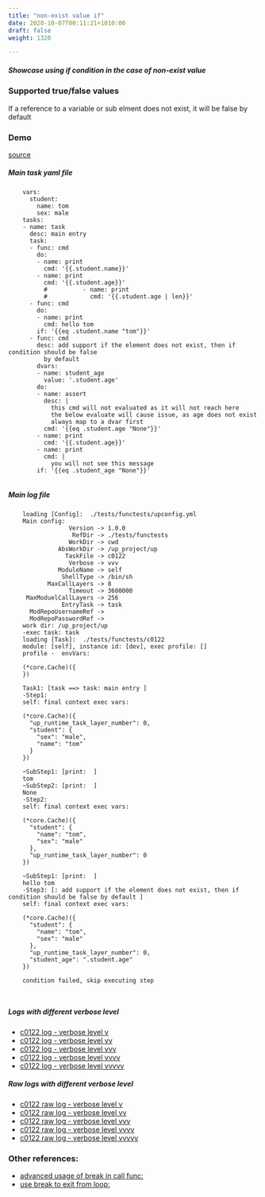 ```yaml
---
title: "non-exist value if"
date: 2020-10-07T00:11:21+1010:00
draft: false
weight: 1320

---
```


##### Showcase using if condition in the case of non-exist value


### Supported true/false values


If a reference to a variable or sub elment does not exist, it will be false by default











### Demo








[source](https://github.com/upcmd/up/blob/master/tests/functests/c0122.yml)

##### Main task yaml file
```
    vars:
      student:
        name: tom
        sex: male
    tasks:
    - name: task
      desc: main entry
      task:
      - func: cmd
        do:
        - name: print
          cmd: '{{.student.name}}'
        - name: print
          cmd: '{{.student.age}}'
          #          - name: print
          #            cmd: '{{.student.age | len}}'
      - func: cmd
        do:
        - name: print
          cmd: hello tom
        if: '{{eq .student.name "tom"}}'
      - func: cmd
        desc: add support if the element does not exist, then if condition should be false
          by default
        dvars:
        - name: student_age
          value: '.student.age'
        do:
        - name: assert
          desc: |
            this cmd will not evaluated as it will not reach here
            the below evaluate will cause issue, as age does not exist
            always map to a dvar first
          cmd: '{{eq .student.age "None"}}'
        - name: print
          cmd: '{{.student.age}}'
        - name: print
          cmd: |
            you will not see this message
        if: '{{eq .student_age "None"}}'
    
```
##### Main log file
```
    loading [Config]:  ./tests/functests/upconfig.yml
    Main config:
                 Version -> 1.0.0
                  RefDir -> ./tests/functests
                 WorkDir -> cwd
              AbsWorkDir -> /up_project/up
                TaskFile -> c0122
                 Verbose -> vvv
              ModuleName -> self
               ShellType -> /bin/sh
           MaxCallLayers -> 8
                 Timeout -> 3600000
     MaxModuelCallLayers -> 256
               EntryTask -> task
      ModRepoUsernameRef -> 
      ModRepoPasswordRef -> 
    work dir: /up_project/up
    -exec task: task
    loading [Task]:  ./tests/functests/c0122
    module: [self], instance id: [dev], exec profile: []
    profile -  envVars:
    
    (*core.Cache)({
    })
    
    Task1: [task ==> task: main entry ]
    -Step1:
    self: final context exec vars:
    
    (*core.Cache)({
      "up_runtime_task_layer_number": 0,
      "student": {
        "sex": "male",
        "name": "tom"
      }
    })
    
    ~SubStep1: [print:  ]
    tom
    ~SubStep2: [print:  ]
    None
    -Step2:
    self: final context exec vars:
    
    (*core.Cache)({
      "student": {
        "name": "tom",
        "sex": "male"
      },
      "up_runtime_task_layer_number": 0
    })
    
    ~SubStep1: [print:  ]
    hello tom
    -Step3: [: add support if the element does not exist, then if condition should be false by default ]
    self: final context exec vars:
    
    (*core.Cache)({
      "student": {
        "name": "tom",
        "sex": "male"
      },
      "up_runtime_task_layer_number": 0,
      "student_age": ".student.age"
    })
    
    condition failed, skip executing step 
    
    
```


##### Logs with different verbose level
* [c0122 log - verbose level v](../../logs/c0122_v)
* [c0122 log - verbose level vv](../../logs/c0122_vv)
* [c0122 log - verbose level vvv](../../logs/c0122_vvvv)
* [c0122 log - verbose level vvvv](../../logs/c0122_vvvv)
* [c0122 log - verbose level vvvvv](../../logs/c0122_vvvvv)

##### Raw logs with different verbose level
* [c0122 raw log - verbose level v](../../reflogs/c0122_v.log)
* [c0122 raw log - verbose level vv](../../reflogs/c0122_vv.log)
* [c0122 raw log - verbose level vvv](../../reflogs/c0122_vvv.log)
* [c0122 raw log - verbose level vvvv](../../reflogs/c0122_vvvv.log)
* [c0122 raw log - verbose level vvvvv](../../reflogs/c0122_vvvvv.log)








### Other references:
* [advanced usage of break in call func:](../../flow-controll/c0121)
* [use break to exit from loop:](../../loop/c0125)
